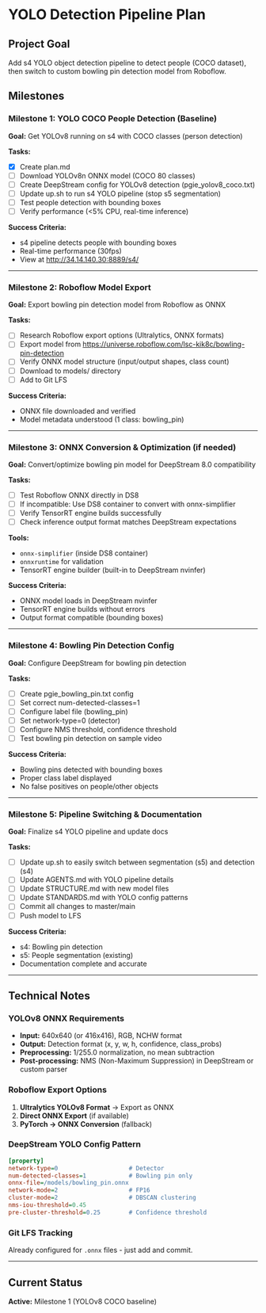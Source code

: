 # YOLO Detection Pipeline Plan

## Project Goal
Add s4 YOLO object detection pipeline to detect people (COCO dataset), then switch to custom bowling pin detection model from Roboflow.

## Milestones

### Milestone 1: YOLO COCO People Detection (Baseline)
**Goal:** Get YOLOv8 running on s4 with COCO classes (person detection)

**Tasks:**
- [x] Create plan.md
- [ ] Download YOLOv8n ONNX model (COCO 80 classes)
- [ ] Create DeepStream config for YOLOv8 detection (pgie_yolov8_coco.txt)
- [ ] Update up.sh to run s4 YOLO pipeline (stop s5 segmentation)
- [ ] Test people detection with bounding boxes
- [ ] Verify performance (<5% CPU, real-time inference)

**Success Criteria:**
- s4 pipeline detects people with bounding boxes
- Real-time performance (30fps)
- View at http://34.14.140.30:8889/s4/

---

### Milestone 2: Roboflow Model Export
**Goal:** Export bowling pin detection model from Roboflow as ONNX

**Tasks:**
- [ ] Research Roboflow export options (Ultralytics, ONNX formats)
- [ ] Export model from https://universe.roboflow.com/lsc-kik8c/bowling-pin-detection
- [ ] Verify ONNX model structure (input/output shapes, class count)
- [ ] Download to models/ directory
- [ ] Add to Git LFS

**Success Criteria:**
- ONNX file downloaded and verified
- Model metadata understood (1 class: bowling_pin)

---

### Milestone 3: ONNX Conversion & Optimization (if needed)
**Goal:** Convert/optimize bowling pin model for DeepStream 8.0 compatibility

**Tasks:**
- [ ] Test Roboflow ONNX directly in DS8
- [ ] If incompatible: Use DS8 container to convert with onnx-simplifier
- [ ] Verify TensorRT engine builds successfully
- [ ] Check inference output format matches DeepStream expectations

**Tools:**
- `onnx-simplifier` (inside DS8 container)
- `onnxruntime` for validation
- TensorRT engine builder (built-in to DeepStream nvinfer)

**Success Criteria:**
- ONNX model loads in DeepStream nvinfer
- TensorRT engine builds without errors
- Output format compatible (bounding boxes)

---

### Milestone 4: Bowling Pin Detection Config
**Goal:** Configure DeepStream for bowling pin detection

**Tasks:**
- [ ] Create pgie_bowling_pin.txt config
- [ ] Set correct num-detected-classes=1
- [ ] Configure label file (bowling_pin)
- [ ] Set network-type=0 (detector)
- [ ] Configure NMS threshold, confidence threshold
- [ ] Test bowling pin detection on sample video

**Success Criteria:**
- Bowling pins detected with bounding boxes
- Proper class label displayed
- No false positives on people/other objects

---

### Milestone 5: Pipeline Switching & Documentation
**Goal:** Finalize s4 YOLO pipeline and update docs

**Tasks:**
- [ ] Update up.sh to easily switch between segmentation (s5) and detection (s4)
- [ ] Update AGENTS.md with YOLO pipeline details
- [ ] Update STRUCTURE.md with new model files
- [ ] Update STANDARDS.md with YOLO config patterns
- [ ] Commit all changes to master/main
- [ ] Push model to LFS

**Success Criteria:**
- s4: Bowling pin detection
- s5: People segmentation (existing)
- Documentation complete and accurate

---

## Technical Notes

### YOLOv8 ONNX Requirements
- **Input:** 640x640 (or 416x416), RGB, NCHW format
- **Output:** Detection format (x, y, w, h, confidence, class_probs)
- **Preprocessing:** 1/255.0 normalization, no mean subtraction
- **Post-processing:** NMS (Non-Maximum Suppression) in DeepStream or custom parser

### Roboflow Export Options
1. **Ultralytics YOLOv8 Format** → Export as ONNX
2. **Direct ONNX Export** (if available)
3. **PyTorch → ONNX Conversion** (fallback)

### DeepStream YOLO Config Pattern
```ini
[property]
network-type=0                    # Detector
num-detected-classes=1            # Bowling pin only
onnx-file=/models/bowling_pin.onnx
network-mode=2                    # FP16
cluster-mode=2                    # DBSCAN clustering
nms-iou-threshold=0.45
pre-cluster-threshold=0.25        # Confidence threshold
```

### Git LFS Tracking
Already configured for `.onnx` files - just add and commit.

---

## Current Status
**Active:** Milestone 1 (YOLOv8 COCO baseline)
